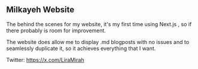 

## Milkayeh Website

The behind the scenes for my website, it's my first time using Next.js , so if there probably is room for improvement. 

The website does allow me to display .md blogposts with no issues and to seamlessly duplicate it, so it achieves everything that I want. 

Twitter: https://x.com/LiraMirah
